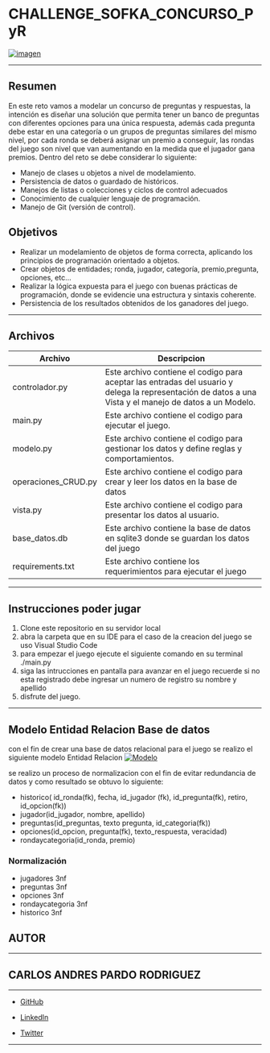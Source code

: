 # CHALLENGE_SOFKA_CONCURSO_PyR
[![imagen](https://1.bp.blogspot.com/-QoOVw__i6x8/XDYT-K7w0gI/AAAAAAAAONw/iV-KhFuiNB4IBVBYTau4mhCeoDuHXSA7gCLcBGAs/w1200-h630-p-k-no-nu/JEUGOS%2BDE%2BPREGUNTAS.png "imagen")](https://www.google.com/url?sa=i&url=https%3A%2F%2Fpenitenciasyretos.blogspot.com%2F2019%2F01%2Fdisena-tu-propio-juego-de-preguntas-y.html&psig=AOvVaw34ThTBWJGUW7weIVtqWJa8&ust=1652702745137000&source=images&cd=vfe&ved=0CAwQjRxqFwoTCNDQ89W74fcCFQAAAAAdAAAAABAD "imagen")

------------
## Resumen
En este reto vamos a modelar un concurso de preguntas y respuestas, la intención es diseñar una solución que permita tener un banco de preguntas con diferentes opciones para una única respuesta, además cada pregunta debe estar en una categoría o un grupos de preguntas similares del mismo nivel, por cada ronda se deberá asignar un premio a conseguir, las rondas del juego son nivel que van aumentando en la medida que el jugador gana premios.
Dentro del reto se debe considerar lo siguiente:
- Manejo de clases u objetos a nivel de modelamiento.
- Persistencia de datos o guardado de históricos.
-  Manejos de listas o colecciones y ciclos de control adecuados
- Conocimiento de cualquier lenguaje de programación.
- Manejo de Git (versión de control).
## Objetivos
- Realizar un modelamiento de objetos de forma correcta, aplicando los principios de programación orientado a objetos.
- Crear  objetos de entidades; ronda, jugador, categoría, premio,pregunta, opciones, etc...
- Realizar la lógica expuesta para el juego con buenas prácticas de programación, donde se evidencie una estructura y sintaxis coherente.
- Persistencia de los resultados obtenidos de los ganadores del juego.

------------
## Archivos
| Archivo   | Descripcion  |
| ------------ | ------------ |
| controlador.py  | Este archivo contiene el codigo para aceptar las entradas del usuario y delega la representación de datos a una Vista y el manejo de datos a un Modelo. |
|main.py  | Este archivo contiene el codigo para ejecutar el juego.  |
| modelo.py   | Este archivo contiene el codigo para gestionar los datos y define reglas y comportamientos.  |
| operaciones_CRUD.py  | Este archivo contiene el codigo para crear y leer los datos en la base de datos  |
| vista.py  | Este archivo contiene el codigo para presentar los datos al usuario.  |
| base_datos.db  |  Este archivo contiene la base de datos en sqlite3 donde se guardan los datos del juego |
| requirements.txt  | Este archivo contiene los requerimientos para ejecutar el juego  |

------------

## Instrucciones poder jugar
1.  Clone este repositorio en su servidor local
2.  abra la carpeta que en su IDE para el caso de la creacion del juego se uso Visual Studio Code
3. para empezar el juego ejecute el siguiente comando en su terminal ./main.py
4. siga las intrucciones en pantalla para avanzar en el juego recuerde si no esta registrado debe ingresar un numero de registro su nombre y apellido
5. disfrute del juego.

------------

## Modelo Entidad Relacion Base de datos

con el fin de crear una base de datos relacional para el juego se realizo el siguiente modelo Entidad Relacion 
[![Modelo](https://i.ibb.co/Ycjy5p1/Screenshot-from-2022-05-15-07-58-49.png "Modelo")](https://ibb.co/WkKPrgM "Modelo")

se realizo un proceso de normalizacion con el fin de evitar redundancia de datos y como resultado se obtuvo lo siguiente:
- historico( id_ronda(fk),  fecha, id_jugador (fk), id_pregunta(fk), retiro, id_opcion(fk))
- jugador(id_jugador, nombre, apellido)
- preguntas(id_preguntas, texto pregunta,  id_categoria(fk))
- opciones(id_opcion, pregunta(fk), texto_respuesta, veracidad)
- rondaycategoria(id_ronda, premio)

### Normalización
- jugadores 3nf
- preguntas 3nf
- opciones  3nf
- rondaycategoria 3nf
- historico 3nf

## AUTOR

------------

## CARLOS ANDRES PARDO RODRIGUEZ

------------

- [GitHub](https://github.com/ANDRES3021 "GitHub")

- [LinkedIn](https://www.linkedin.com/in/carlos-andres-pardo-rodriguez-8bbb90202/?original_referer=https%3A%2F%2Fgithub.com%2FANDRES3021%2Fholbertonschool-higher_level_programming%2Ftree%2Fmain%2F0x03-python-data_structures "LinkedIn")
- [Twitter](https://twitter.com/CarlosA54648157 "Twitter")

------------